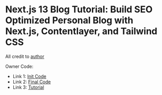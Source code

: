 # Next.js 13 Blog Tutorial: Build SEO Optimized Personal Blog with Next.js, Contentlayer, and Tailwind CSS

All credit to [author](https://github.com/codebucks27)

Owner Code: <br />
- Link 1: [Init Code](https://github.com/codebucks27/Nextjs-contentlayer-blog) <br />
- Link 2: [Final Code](https://github.com/codebucks27/Nextjs-tailwindcss-blog-template) <br />
- Link 3: [Tutorial](https://www.youtube.com/watch?v=nkGjob3q2GI&t=842s)